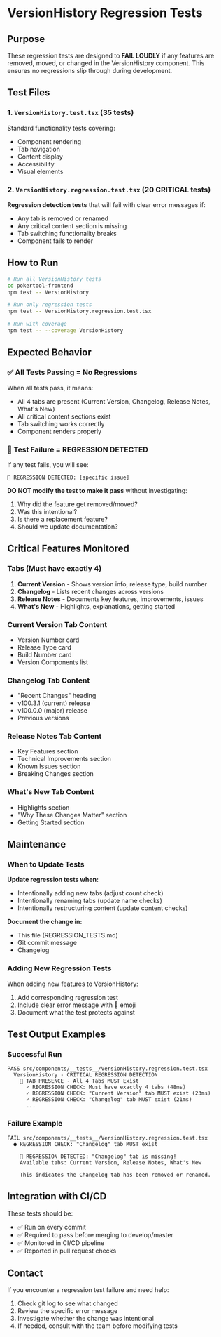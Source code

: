# VersionHistory Regression Tests

## Purpose

These regression tests are designed to **FAIL LOUDLY** if any features are removed, moved, or changed in the VersionHistory component. This ensures no regressions slip through during development.

## Test Files

### 1. `VersionHistory.test.tsx` (35 tests)
Standard functionality tests covering:
- Component rendering
- Tab navigation
- Content display
- Accessibility
- Visual elements

### 2. `VersionHistory.regression.test.tsx` (20 CRITICAL tests)
**Regression detection tests** that will fail with clear error messages if:
- Any tab is removed or renamed
- Any critical content section is missing
- Tab switching functionality breaks
- Component fails to render

## How to Run

```bash
# Run all VersionHistory tests
cd pokertool-frontend
npm test -- VersionHistory

# Run only regression tests
npm test -- VersionHistory.regression.test.tsx

# Run with coverage
npm test -- --coverage VersionHistory
```

## Expected Behavior

### ✅ All Tests Passing = No Regressions
When all tests pass, it means:
- All 4 tabs are present (Current Version, Changelog, Release Notes, What's New)
- All critical content sections exist
- Tab switching works correctly
- Component renders properly

### 🚨 Test Failure = REGRESSION DETECTED
If any test fails, you will see:
```
🚨 REGRESSION DETECTED: [specific issue]
```

**DO NOT modify the test to make it pass** without investigating:
1. Why did the feature get removed/moved?
2. Was this intentional?
3. Is there a replacement feature?
4. Should we update documentation?

## Critical Features Monitored

### Tabs (Must have exactly 4)
1. **Current Version** - Shows version info, release type, build number
2. **Changelog** - Lists recent changes across versions
3. **Release Notes** - Documents key features, improvements, issues
4. **What's New** - Highlights, explanations, getting started

### Current Version Tab Content
- Version Number card
- Release Type card
- Build Number card
- Version Components list

### Changelog Tab Content
- "Recent Changes" heading
- v100.3.1 (current) release
- v100.0.0 (major) release
- Previous versions

### Release Notes Tab Content
- Key Features section
- Technical Improvements section
- Known Issues section
- Breaking Changes section

### What's New Tab Content
- Highlights section
- "Why These Changes Matter" section
- Getting Started section

## Maintenance

### When to Update Tests

**Update regression tests when:**
- Intentionally adding new tabs (adjust count check)
- Intentionally renaming tabs (update name checks)
- Intentionally restructuring content (update content checks)

**Document the change in:**
- This file (REGRESSION_TESTS.md)
- Git commit message
- Changelog

### Adding New Regression Tests

When adding new features to VersionHistory:
1. Add corresponding regression test
2. Include clear error message with 🚨 emoji
3. Document what the test protects against

## Test Output Examples

### Successful Run
```
PASS src/components/__tests__/VersionHistory.regression.test.tsx
  VersionHistory - CRITICAL REGRESSION DETECTION
    🚨 TAB PRESENCE - All 4 Tabs MUST Exist
      ✓ REGRESSION CHECK: Must have exactly 4 tabs (48ms)
      ✓ REGRESSION CHECK: "Current Version" tab MUST exist (23ms)
      ✓ REGRESSION CHECK: "Changelog" tab MUST exist (21ms)
      ...
```

### Failure Example
```
FAIL src/components/__tests__/VersionHistory.regression.test.tsx
  ● REGRESSION CHECK: "Changelog" tab MUST exist

    🚨 REGRESSION DETECTED: "Changelog" tab is missing!
    Available tabs: Current Version, Release Notes, What's New

    This indicates the Changelog tab has been removed or renamed.
```

## Integration with CI/CD

These tests should be:
- ✅ Run on every commit
- ✅ Required to pass before merging to develop/master
- ✅ Monitored in CI/CD pipeline
- ✅ Reported in pull request checks

## Contact

If you encounter a regression test failure and need help:
1. Check git log to see what changed
2. Review the specific error message
3. Investigate whether the change was intentional
4. If needed, consult with the team before modifying tests
